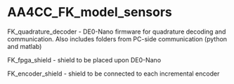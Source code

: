 # AA4CC_FK_model_sensors

FK_quadrature_decoder - DE0-Nano firmware for quadrature decoding and communication. Also includes folders from PC-side communication (python and matlab)

FK_fpga_shield - shield to be placed upon DE0-Nano

FK_encoder_shield - shield to be connected to each incremental encoder
 

